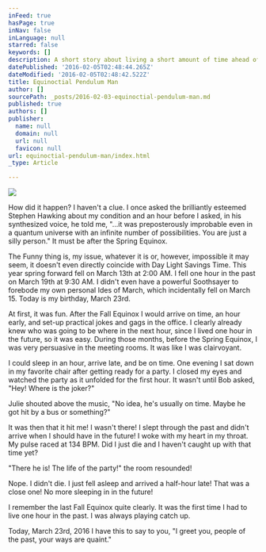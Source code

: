 ```yaml
---
inFeed: true
hasPage: true
inNav: false
inLanguage: null
starred: false
keywords: []
description: A short story about living a short amount of time ahead of everyone else and then again a short time behind
datePublished: '2016-02-05T02:48:44.265Z'
dateModified: '2016-02-05T02:48:42.522Z'
title: Equinoctial Pendulum Man
author: []
sourcePath: _posts/2016-02-03-equinoctial-pendulum-man.md
published: true
authors: []
publisher:
  name: null
  domain: null
  url: null
  favicon: null
url: equinoctial-pendulum-man/index.html
_type: Article

---
```

![](https://the-grid-user-content.s3-us-west-2.amazonaws.com/b18acd77-61cf-41cc-a46d-4a175bd807f3.jpg)

How did it happen? I haven't a clue. I once asked the brilliantly esteemed Stephen Hawking about my condition and an hour before I asked, in his synthesized voice, he told me, "...it was preposterously improbable even in a quantum universe with an infinite number of possibilities. You are just a silly person." It must be after the Spring Equinox. 

The Funny thing is, my issue, whatever it is or, however, impossible it may seem, it doesn't even directly coincide with Day Light Savings Time. This year spring forward fell on March 13th at 2:00 AM. I fell one hour in the past on March 19th at 9:30 AM. I didn't even have a powerful Soothsayer to forebode my own personal Ides of March, which incidentally fell on March 15\. Today is my birthday, March 23rd. 

At first, it was fun. After the Fall Equinox I would arrive on time, an hour early, and set-up practical jokes and gags in the office. I clearly already knew who was going to be where in the next hour, since I lived one hour in the future, so it was easy. During those months, before the Spring Equinox, I was very persuasive in the meeting rooms. It was like I was clairvoyant.

I could sleep in an hour, arrive late, and be on time. One evening I sat down in my favorite chair after getting ready for a party. I closed my eyes and watched the party as it unfolded for the first hour. It wasn't until Bob asked, "Hey! Where is the joker?"

Julie shouted above the music, "No idea, he's usually on time. Maybe he got hit by a bus or something?"

It was then that it hit me! I wasn't there! I slept through the past and didn't arrive when I should have in the future! I woke with my heart in my throat. My pulse raced at 134 BPM. Did I just die and I haven't caught up with that time yet?

"There he is! The life of the party!" the room resounded! 

Nope. I didn't die. I just fell asleep and arrived a half-hour late! That was a close one! No more sleeping in in the future!

I remember the last Fall Equinox quite clearly. It was the first time I had to live one hour in the past. I was always playing catch up. 

Today, March 23rd, 2016 I have this to say to you, "I greet you, people of the past, your ways are quaint."
